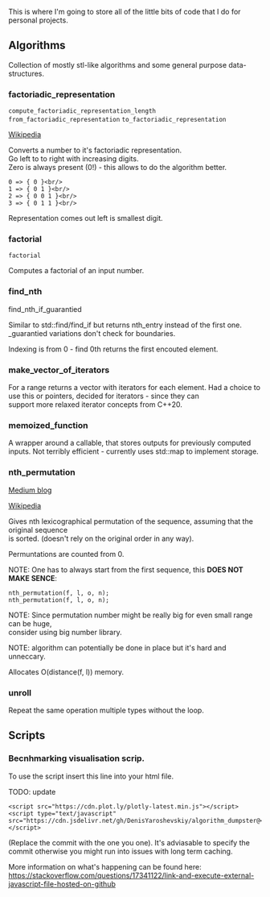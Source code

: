 This is where I'm going to store all of the little bits of code
that I do for personal projects.

## Algorithms

Collection of mostly stl-like algorithms and some general purpose data-structures.

### factoriadic_representation

`compute_factoriadic_representation_length`
`from_factoriadic_representation`
`to_factoriadic_representation`

[Wikipedia](https://en.wikipedia.org/wiki/Factorial_number_system)

Converts a number to it's factoriadic representation.<br/>
Go left to to right with increasing digits.<br/>
Zero is always present (0!) - this allows to do the algorithm better.<br/>

```
0 => { 0 }<br/>
1 => { 0 1 }<br/>
2 => { 0 0 1 }<br/>
3 => { 0 1 1 }<br/>
```

Representation comes out left is smallest digit.

### factorial

`factorial`

Computes a factorial of an input number.

### find_nth

find_nth_if_guarantied

Similar to std::find/find_if but returns nth_entry instead of the first one.
_guarantied variations don't check for boundaries.

Indexing is from 0 - find 0th returns the first encouted element.

### make_vector_of_iterators

For a range returns a vector with iterators for each element.
Had a choice to use this or pointers, decided for iterators - since they can<br/>
support more relaxed iterator concepts from C++20.

### memoized_function

A wrapper around a callable, that stores outputs for previously computed inputs.
Not terribly efficient - currently uses std::map to implement storage.

### nth_permutation

[Medium blog](https://medium.com/@aiswaryamathur/find-the-n-th-permutation-of-an-ordered-string-using-factorial-number-system-9c81e34ab0c8)

[Wikipedia](https://en.wikipedia.org/wiki/Factorial_number_system)

Gives nth lexicographical permutation of the sequence, assuming that the original sequence <br/>
is sorted. (doesn't rely on the original order in any way).<br/>

Permuntations are counted from 0.

NOTE: One has to always start from the first sequence, this **DOES NOT MAKE SENCE**:
```
nth_permutation(f, l, o, n);
nth_permutation(f, l, o, n);
```

NOTE: Since permutation number might be really big for even small range can be huge,<br/>
consider using big number library.

NOTE: algorithm can potentially be done in place but it's hard and unneccary.

Allocates O(distance(f, l)) memory.

### unroll

Repeat the same operation multiple types without the loop.

## Scripts

### Becnhmarking visualisation scrip.

To use the script insert this line into your html file.

TODO: update

```
<script src="https://cdn.plot.ly/plotly-latest.min.js"></script>
<script type="text/javascript" src="https://cdn.jsdelivr.net/gh/DenisYaroshevskiy/algorithm_dumpster@<COMMIT>/scripts/benchmark_visualization.js"></script>
```

(Replace the commit with the one you one).
It's adviasable to specify the commit otherwise you might run into issues with long term caching.

More information on what's happening can be found here:
https://stackoverflow.com/questions/17341122/link-and-execute-external-javascript-file-hosted-on-github
